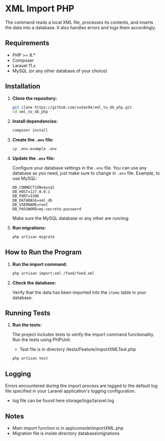 # XML Import PHP

The command reads a local XML file, processes its contents, and inserts the data into a database. It also handles errors and logs them accordingly.

## Requirements

- PHP >= 8.*
- Composer
- Laravel 11.x
- MySQL (or any other database of your choice)

## Installation

1. **Clone the repository:**

    ```sh
    git clone https://github.com/sudan94/xml_to_db_php.git
    cd xml_to_db_php
    ```

2. **Install dependencies:**

    ```sh
    composer install
    ```

3. **Create the `.env` file:**

    ```sh
    cp .env.example .env
    ```

4. **Update the `.env` file:**

    Configure your database settings in the `.env` file. You can use any database as you need, just make sure to change in `.env` file. Example, to use MySQL:

    ```env
    DB_CONNECTION=mysql
    DB_HOST=127.0.0.1
    DB_PORT=3306
    DB_DATABASE=xml_db
    DB_USERNAME=root
    DB_PASSWORD=my-secrete-password
    ```

    Make sure the MySQL database or any other are running:


5. **Run migrations:**

    ```sh
    php artisan migrate
    ```

## How to Run the Program


1. **Run the import command:**

    ```sh
    php artisan import:xml /feed/feed.xml
    ```

2. **Check the database:**

    Verify that the data has been imported into the `items` table in your database.

## Running Tests

1. **Run the tests:**

    The project includes tests to verify the import command functionality. Run the tests using PHPUnit:
    - Test file is in directory /tests/Feature/importXMLTest.php

    ```sh
    php artisan test
    ```

## Logging

Errors encountered during the import process are logged to the default log file specified in your Laravel application's logging configuration.
- log file can be found here storage/logs/laravel.log

## Notes

- Main import function is in app\console\importXML.php
- Migration file is inside directory database\migrations
